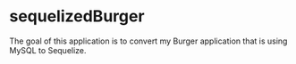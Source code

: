 # sequelizedBurger
The goal of this application is to convert my Burger application that is using MySQL to Sequelize. 
